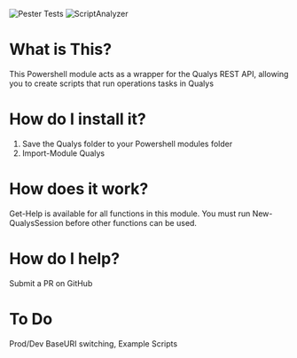 ![Pester Tests](https://github.com/techservicesillinois/SecOps-Powershell-Qualys/workflows/Pester%20Tests/badge.svg)
![ScriptAnalyzer](https://github.com/techservicesillinois/SecOps-Powershell-Qualys/workflows/ScriptAnalyzer/badge.svg)

# What is This?

This Powershell module acts as a wrapper for the Qualys REST API, allowing you to create scripts that run operations tasks in Qualys

# How do I install it?

1. Save the Qualys folder to your Powershell modules folder
2. Import-Module Qualys

# How does it work?

Get-Help is available for all functions in this module.
You must run New-QualysSession before other functions can be used.

# How do I help?

Submit a PR on GitHub

# To Do

Prod/Dev BaseURI switching, Example Scripts
